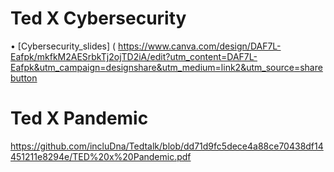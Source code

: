 # Ted X Cybersecurity
• [Cybersecurity_slides]
(
https://www.canva.com/design/DAF7L-Eafpk/mkfkM2AESrbkTj2ojTD2iA/edit?utm_content=DAF7L-Eafpk&utm_campaign=designshare&utm_medium=link2&utm_source=sharebutton
# Ted X Pandemic
https://github.com/incluDna/Tedtalk/blob/dd71d9fc5dece4a88ce70438df14451211e8294e/TED%20x%20Pandemic.pdf
